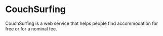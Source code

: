 # CouchSurfing
CouchSurfing is a web service that helps people find accommodation for free or for a nominal fee.
